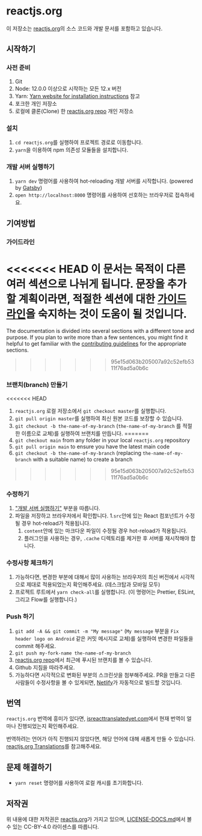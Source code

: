 # reactjs.org

이 저장소는 [reactjs.org](https://reactjs.org/)의 소스 코드와 개발 문서를 포함하고 있습니다.

## 시작하기

### 사전 준비

1. Git
1. Node: 12.0.0 이상으로 시작하는 모든 12.x 버전
1. Yarn: [Yarn website for installation instructions](https://yarnpkg.com/lang/en/docs/install/) 참고
1. 포크한 개인 저장소
1. 로컬에 클론(Clone) 한 [reactjs.org repo](https://github.com/reactjs/reactjs.org) 개인 저장소

### 설치

1. `cd reactjs.org`를 실행하여 프로젝트 경로로 이동합니다.
1. `yarn`을 이용하여 npm 의존성 모듈들을 설치합니다.

### 개발 서버 실행하기

1. `yarn dev` 명령어를 사용하여 hot-reloading 개발 서버를 시작합니다. (powered by [Gatsby](https://www.gatsbyjs.org))
1. `open http://localhost:8000` 명령어를 사용하여 선호하는 브라우저로 접속하세요.

## 기여방법

### 가이드라인

<<<<<<< HEAD
이 문서는 목적이 다른 여러 섹션으로 나뉘게 됩니다. 문장을 추가할 계획이라면, 적절한 섹션에 대한 [가이드라인](https://github.com/reactjs/reactjs.org/blob/master/CONTRIBUTING.md#guidelines-for-text)을 숙지하는 것이 도움이 될 것입니다.
=======
The documentation is divided into several sections with a different tone and purpose. If you plan to write more than a few sentences, you might find it helpful to get familiar with the [contributing guidelines](https://github.com/reactjs/reactjs.org/blob/main/CONTRIBUTING.md#guidelines-for-text) for the appropriate sections.
>>>>>>> 95e15d063b205007a92c52efb5311f76ad5a0b6c

### 브랜치(branch) 만들기

<<<<<<< HEAD
1. `reactjs.org` 로컬 저장소에서 `git checkout master`를 실행합니다.
1. `git pull origin master`를 실행하여 최신 원본 코드를 보장할 수 있습니다.
1. `git checkout -b the-name-of-my-branch` (`the-name-of-my-branch` 를 적절한 이름으로 교체)를 실행하여 브랜치를 만듭니다.
=======
1. `git checkout main` from any folder in your local `reactjs.org` repository
1. `git pull origin main` to ensure you have the latest main code
1. `git checkout -b the-name-of-my-branch` (replacing `the-name-of-my-branch` with a suitable name) to create a branch
>>>>>>> 95e15d063b205007a92c52efb5311f76ad5a0b6c

### 수정하기

1. ["개발 서버 실행하기"](#개발-서버-실행하기) 부분을 따릅니다.
1. 파일을 저장하고 브라우저에서 확인합니다.
    1.`src`안에 있는 React 컴포넌트가 수정될 경우 hot-reload가 적용됩니다.
    1. `content`안에 있는 마크다운 파일이 수정될 경우 hot-reload가 적용됩니다.
    1. 플러그인을 사용하는 경우, `.cache` 디렉토리를 제거한 후 서버를 재시작해야 합니다.

### 수정사항 체크하기

1. 가능하다면, 변경한 부분에 대해서 많이 사용하는 브라우저의 최신 버전에서 시각적으로 제대로 적용되었는지 확인해주세요. (데스크탑과 모바일 모두)
1. 프로젝트 루트에서 `yarn check-all`를 실행합니다. (이 명령어는 Prettier, ESLint, 그리고 Flow를 실행합니다.)

### Push 하기

1. `git add -A && git commit -m "My message"` (`My message` 부분을 `Fix header logo on Android` 같은 커밋 메시지로 교체)를 실행하여 변경한 파일들을 commit 해주세요.
1. `git push my-fork-name the-name-of-my-branch`
1. [reactjs.org repo](https://github.com/reactjs/reactjs.org)에서 최근에 푸시된 브랜치를 볼 수 있습니다.
1. Github 지침을 따라주세요.
1. 가능하다면 시각적으로 변화된 부분의 스크린샷을 첨부해주세요. PR을 만들고 다른사람들이 수정사항을 볼 수 있게되면, [Netlify](https://www.netlify.com/)가 자동적으로 빌드할 것입니다.

## 번역

`reactjs.org` 번역에 흥미가 있다면, [isreacttranslatedyet.com](https://www.isreacttranslatedyet.com/)에서 현재 번역이 얼마나 진행되었는지 확인해주세요.


번역하려는 언어가 아직 진행되지 않았다면, 해당 언어에 대해 새롭게 만들 수 있습니다. [reactjs.org Translations](https://github.com/reactjs/reactjs.org-translation#translating-reactjsorg)를 참고해주세요.

## 문제 해결하기

- `yarn reset` 명령어를 사용하여 로컬 캐시를 초기화합니다.

## 저작권
위 내용에 대한 저작권은 [reactjs.org](https://reactjs.org/)가 가지고 있으며, [LICENSE-DOCS.md](https://github.com/open-source-explorer/reactjs.org/blob/master/LICENSE-DOCS.md)에서 볼 수 있는 CC-BY-4.0 라이센스를 따릅니다.
